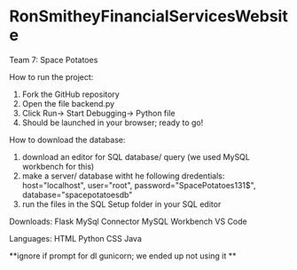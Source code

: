 # RonSmitheyFinancialServicesWebsite
Team 7: Space Potatoes

How to run the project: 

1) Fork the GitHub repository 
2) Open the file backend.py
3) Click Run-> Start Debugging-> Python file
4) Should be launched in your browser; ready to go! 


How to download the database: 
1) download an editor for SQL database/ query (we used MySQL workbench for this)
2) make a server/ database witht he following dredentials:
    host="localhost",
    user="root",
    password="SpacePotatoes131$",
    database="spacepotatoesdb"
3) run the files in the SQL Setup folder in your SQL editor


Downloads: 
Flask
MySql Connector
MySQL Workbench 
VS Code


Languages: 
HTML
Python
CSS
Java


**ignore if prompt for dl gunicorn; we ended up not using it **